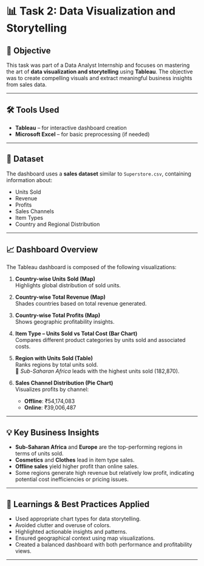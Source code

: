 # 📊 Task 2: Data Visualization and Storytelling

## 🎯 Objective
This task was part of a Data Analyst Internship and focuses on mastering the art of **data visualization and storytelling** using **Tableau**. The objective was to create compelling visuals and extract meaningful business insights from sales data.

---

## 🛠 Tools Used
- **Tableau** – for interactive dashboard creation  
- **Microsoft Excel** – for basic preprocessing (if needed)

---

## 📁 Dataset
The dashboard uses a **sales dataset** similar to `Superstore.csv`, containing information about:
- Units Sold
- Revenue
- Profits
- Sales Channels
- Item Types
- Country and Regional Distribution

---

## 📈 Dashboard Overview

The Tableau dashboard is composed of the following visualizations:

1. **Country-wise Units Sold (Map)**  
   Highlights global distribution of sold units.

2. **Country-wise Total Revenue (Map)**  
   Shades countries based on total revenue generated.

3. **Country-wise Total Profits (Map)**  
   Shows geographic profitability insights.

4. **Item Type – Units Sold vs Total Cost (Bar Chart)**  
   Compares different product categories by units sold and associated costs.

5. **Region with Units Sold (Table)**  
   Ranks regions by total units sold.  
   📌 *Sub-Saharan Africa* leads with the highest units sold (182,870).

6. **Sales Channel Distribution (Pie Chart)**  
   Visualizes profits by channel:  
   - **Offline**: ₹54,174,083  
   - **Online**: ₹39,006,487  

---

## 💡 Key Business Insights

- **Sub-Saharan Africa** and **Europe** are the top-performing regions in terms of units sold.
- **Cosmetics** and **Clothes** lead in item type sales.
- **Offline sales** yield higher profit than online sales.
- Some regions generate high revenue but relatively low profit, indicating potential cost inefficiencies or pricing issues.

---

## 📌 Learnings & Best Practices Applied

- Used appropriate chart types for data storytelling.
- Avoided clutter and overuse of colors.
- Highlighted actionable insights and patterns.
- Ensured geographical context using map visualizations.
- Created a balanced dashboard with both performance and profitability views.

---

